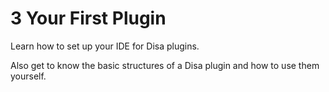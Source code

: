 # 3 Your First Plugin

Learn how to set up your IDE for Disa plugins.

Also get to know the basic structures of a Disa plugin and how to use them yourself.
